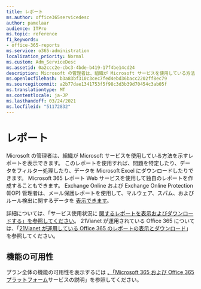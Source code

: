 ```yaml
---
title: レポート
ms.author: office365servicedesc
author: pamelaar
audience: ITPro
ms.topic: reference
f1_keywords:
- office-365-reports
ms.service: o365-administration
localization_priority: Normal
ms.custom: Adm_ServiceDesc
ms.assetid: 0a2ccc2e-cbc3-4bde-b419-17f4be14cd24
description: Microsoft の管理者は、組織が Microsoft サービスを使用している方法を示すレポートを表示できます。 このレポートを使用すれば、問題を特定したり、データをフィルター処理したり、データを Microsoft Excel にダウンロードしたりできます。 Microsoft 365 レポート Web サービスを使用して独自のレポートを作成することもできます。 Exchange Online および Exchange Online Protection (EOP) 管理者は、メール保護レポートを使用して、マルウェア、スパム、およびルール検出に関するデータを表示できます。
ms.openlocfilehash: b3a83bf310c3cec7fed4ebd36bacc2202ff8ec79
ms.sourcegitcommit: a2b77dae1341753f5f98c3d3b39d70454c3ab05f
ms.translationtype: MT
ms.contentlocale: ja-JP
ms.lasthandoff: 03/24/2021
ms.locfileid: "51172832"
---
```

# <a name="reports"></a>レポート

Microsoft の管理者は、組織が Microsoft サービスを使用している方法を示すレポートを表示できます。 このレポートを使用すれば、問題を特定したり、データをフィルター処理したり、データを Microsoft Excel にダウンロードしたりできます。 Microsoft 365 レポート Web サービスを使用して独自のレポートを作成することもできます。 Exchange Online および Exchange Online Protection (EOP) 管理者は、メール保護レポートを使用して、マルウェア、スパム、およびルール検出に関するデータを [表示できます](/exchange/monitoring/use-mail-protection-reports)。
  
詳細については、「サービス使用状況に [関するレポートを表示およびダウンロードする」を参照してください](/microsoft-365/admin/activity-reports/activity-reports)。 21Vianet が運用されている Office 365 については、「[21Vianet が運用している Office 365 のレポートの表示とダウンロード](/microsoft-365/admin/activity-reports/activity-reports)」を参照してください。
  
## <a name="feature-availability"></a>機能の可用性

プラン全体の機能の可用性を表示するには [、「Microsoft 365 および Office 365 プラットフォーム](office-365-platform-service-description.md)サービスの説明」を参照してください。
